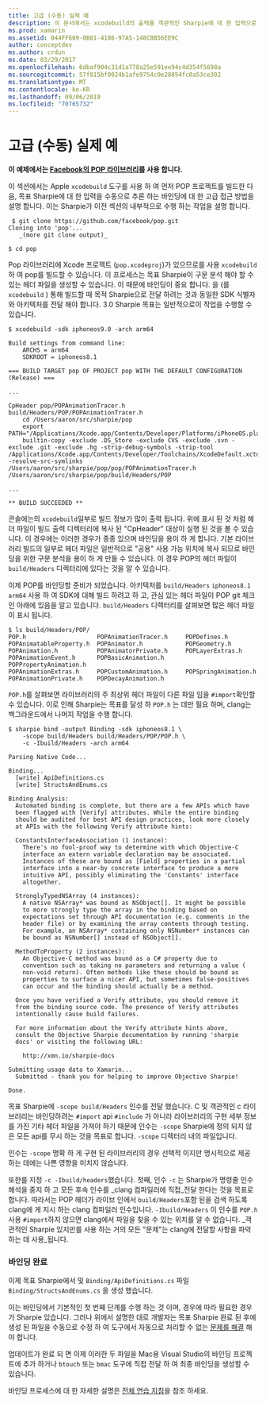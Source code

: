 ```yaml
---
title: 고급 (수동) 실제 예
description: 이 문서에서는 xcodebuild의 출력을 객관적인 Sharpie에 대 한 입력으로 사용 하는 방법에 대해 설명 합니다 .이를 통해 Sharpie가 내부적으로 수행 하는 작업을 파악할 수 있습니다.
ms.prod: xamarin
ms.assetid: 044FF669-0B81-4186-97A5-148C8B56EE9C
author: conceptdev
ms.author: crdun
ms.date: 03/29/2017
ms.openlocfilehash: 6dbaf904c31d1a778a25e591ee94c4d354f5698a
ms.sourcegitcommit: 57f815bf0024b1afe9754c0e28054fc0a53ce302
ms.translationtype: MT
ms.contentlocale: ko-KR
ms.lasthandoff: 09/06/2019
ms.locfileid: "70765732"
---
```

# <a name="advanced-manual-real-world-example"></a>고급 (수동) 실제 예

**이 예제에서는 [Facebook의 POP 라이브러리](https://github.com/facebook/pop)를 사용 합니다.**

이 섹션에서는 Apple `xcodebuild` 도구를 사용 하 여 먼저 POP 프로젝트를 빌드한 다음, 목표 Sharpie에 대 한 입력을 수동으로 추론 하는 바인딩에 대 한 고급 접근 방법을 설명 합니다. 이는 Sharpie가 이전 섹션의 내부적으로 수행 하는 작업을 설명 합니다.

```
 $ git clone https://github.com/facebook/pop.git
Cloning into 'pop'...
   _(more git clone output)_

$ cd pop
```

Pop 라이브러리에 Xcode 프로젝트 (`pop.xcodeproj`)가 있으므로를 사용 `xcodebuild` 하 여 pop를 빌드할 수 있습니다. 이 프로세스는 목표 Sharpie이 구문 분석 해야 할 수 있는 헤더 파일을 생성할 수 있습니다. 이 때문에 바인딩이 중요 합니다. 을 (를 `xcodebuild` ) 통해 빌드할 때 목적 Sharpie으로 전달 하려는 것과 동일한 SDK 식별자와 아키텍처를 전달 해야 합니다. 3.0 Sharpie 목표는 일반적으로이 작업을 수행할 수 있습니다.

```
$ xcodebuild -sdk iphoneos9.0 -arch arm64

Build settings from command line:
    ARCHS = arm64
    SDKROOT = iphoneos8.1

=== BUILD TARGET pop OF PROJECT pop WITH THE DEFAULT CONFIGURATION (Release) ===

...

CpHeader pop/POPAnimationTracer.h build/Headers/POP/POPAnimationTracer.h
    cd /Users/aaron/src/sharpie/pop
    export PATH="/Applications/Xcode.app/Contents/Developer/Platforms/iPhoneOS.platform/Developer/usr/bin:/Applications/Xcode.app/Contents/Developer/usr/bin:/Users/aaron/bin::/usr/local/bin:/usr/bin:/bin:/usr/sbin:/sbin:/opt/X11/bin:/usr/local/git/bin:/Users/aaron/.rvm/bin"
    builtin-copy -exclude .DS_Store -exclude CVS -exclude .svn -exclude .git -exclude .hg -strip-debug-symbols -strip-tool /Applications/Xcode.app/Contents/Developer/Toolchains/XcodeDefault.xctoolchain/usr/bin/strip -resolve-src-symlinks /Users/aaron/src/sharpie/pop/pop/POPAnimationTracer.h /Users/aaron/src/sharpie/pop/build/Headers/POP

...

** BUILD SUCCEEDED **
```

콘솔에는의 `xcodebuild`일부로 빌드 정보가 많이 출력 됩니다. 위에 표시 된 것 처럼 헤더 파일이 빌드 출력 디렉터리에 복사 된 "CpHeader" 대상이 실행 된 것을 볼 수 있습니다. 이 경우에는 이러한 경우가 종종 있으며 바인딩을 용이 하 게 합니다. 기본 라이브러리 빌드의 일부로 헤더 파일은 일반적으로 "공용" 사용 가능 위치에 복사 되므로 바인딩을 위한 구문 분석을 용이 하 게 만들 수 있습니다. 이 경우 POP의 헤더 파일이 `build/Headers` 디렉터리에 있다는 것을 알 수 있습니다.

이제 POP를 바인딩할 준비가 되었습니다. 아키텍처를 `build/Headers` `iphoneos8.1` `arm64` 사용 하 여 SDK에 대해 빌드 하려고 하 고, 관심 있는 헤더 파일이 POP git 체크 인 아래에 있음을 알고 있습니다. `build/Headers` 디렉터리를 살펴보면 많은 헤더 파일이 표시 됩니다.

```
$ ls build/Headers/POP/
POP.h                    POPAnimationTracer.h     POPDefines.h
POPAnimatableProperty.h  POPAnimator.h            POPGeometry.h
POPAnimation.h           POPAnimatorPrivate.h     POPLayerExtras.h
POPAnimationEvent.h      POPBasicAnimation.h      POPPropertyAnimation.h
POPAnimationExtras.h     POPCustomAnimation.h     POPSpringAnimation.h
POPAnimationPrivate.h    POPDecayAnimation.h
```

`POP.h`를 살펴보면 라이브러리의 주 최상위 헤더 파일이 다른 파일 임을 `#import`확인할 수 있습니다. 이로 인해 Sharpie는 목표를 달성 하 `POP.h` 는 데만 필요 하며, clang는 백그라운드에서 나머지 작업을 수행 합니다.

```
$ sharpie bind -output Binding -sdk iphoneos8.1 \
    -scope build/Headers build/Headers/POP/POP.h \
    -c -Ibuild/Headers -arch arm64

Parsing Native Code...

Binding...
  [write] ApiDefinitions.cs
  [write] StructsAndEnums.cs

Binding Analysis:
  Automated binding is complete, but there are a few APIs which have
  been flagged with [Verify] attributes. While the entire binding
  should be audited for best API design practices, look more closely
  at APIs with the following Verify attribute hints:

  ConstantsInterfaceAssociation (1 instance):
    There's no fool-proof way to determine with which Objective-C
    interface an extern variable declaration may be associated.
    Instances of these are bound as [Field] properties in a partial
    interface into a near-by concrete interface to produce a more
    intuitive API, possibly eliminating the 'Constants' interface
    altogether.

  StronglyTypedNSArray (4 instances):
    A native NSArray* was bound as NSObject[]. It might be possible
    to more strongly type the array in the binding based on
    expectations set through API documentation (e.g. comments in the
    header file) or by examining the array contents through testing.
    For example, an NSArray* containing only NSNumber* instances can
    be bound as NSNumber[] instead of NSObject[].

  MethodToProperty (2 instances):
    An Objective-C method was bound as a C# property due to
    convention such as taking no parameters and returning a value (
    non-void return). Often methods like these should be bound as
    properties to surface a nicer API, but sometimes false-positives
    can occur and the binding should actually be a method.

  Once you have verified a Verify attribute, you should remove it
  from the binding source code. The presence of Verify attributes
  intentionally cause build failures.

  For more information about the Verify attribute hints above,
  consult the Objective Sharpie documentation by running 'sharpie
  docs' or visiting the following URL:

    http://xmn.io/sharpie-docs

Submitting usage data to Xamarin...
  Submitted - thank you for helping to improve Objective Sharpie!

Done.
```

목표 Sharpie에 `-scope build/Headers` 인수를 전달 했습니다. C 및 객관적인 c 라이브러리는 바인딩하려는 `#import` api `#include` 가 아니라 라이브러리의 구현 세부 정보를 가진 기타 헤더 파일을 가져야 하기 때문에 인수는 `-scope` Sharpie에 정의 되지 않은 모든 api를 무시 하는 것을 목표로 합니다. `-scope` 디렉터리 내의 파일입니다.

인수는 `-scope` 명확 하 게 구현 된 라이브러리의 경우 선택적 이지만 명시적으로 제공 하는 데에는 나쁜 영향을 미치지 않습니다.

또한를 지정 `-c -Ibuild/headers`했습니다. 첫째, 인수 `-c` 는 Sharpie가 명령줄 인수 해석을 중지 하 고 모든 후속 인수를 _clang 컴파일러에 직접_전달 한다는 것을 목표로 합니다. 따라서는 POP 헤더가 라이브 인에서 `build/Headers`포함 된을 검색 하도록 clang에 게 지시 하는 clang 컴파일러 인수입니다. `-Ibuild/Headers` 이 인수를 `POP.h` 사용 `#import`하지 않으면 clang에서 파일을 찾을 수 있는 위치를 알 수 없습니다. _객관적인 Sharpie 있지만를 사용 하는 거의 모든 "문제"는 clang에 전달할 사항을 파악 하는 데 사용_됩니다.

### <a name="completing-the-binding"></a>바인딩 완료

이제 목표 Sharpie에서 및 `Binding/ApiDefinitions.cs` 파일 `Binding/StructsAndEnums.cs` 을 생성 했습니다.

이는 바인딩에서 기본적인 첫 번째 단계를 수행 하는 것 이며, 경우에 따라 필요한 경우가 Sharpie 있습니다. 그러나 위에서 설명한 대로 개발자는 목표 Sharpie 완료 된 후에 생성 된 파일을 수동으로 수정 하 여 도구에서 자동으로 처리할 수 없는 [문제를 해결](~/cross-platform/macios/binding/objective-sharpie/platform/apidefinitions-structsandenums.md) 해야 합니다.

업데이트가 완료 되 면 이제 이러한 두 파일을 Mac용 Visual Studio의 바인딩 프로젝트에 추가 하거나 `btouch` 또는 `bmac` 도구에 직접 전달 하 여 최종 바인딩을 생성할 수 있습니다.

바인딩 프로세스에 대 한 자세한 설명은 [전체 연습 지침](~/ios/platform/binding-objective-c/walkthrough.md)을 참조 하세요.
